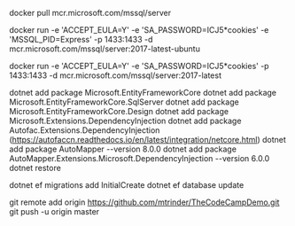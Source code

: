 ﻿
docker pull mcr.microsoft.com/mssql/server

docker run -e 'ACCEPT_EULA=Y' -e 'SA_PASSWORD=ICJ5*cookies' -e 'MSSQL_PID=Express' -p 1433:1433 -d mcr.microsoft.com/mssql/server:2017-latest-ubuntu 

docker run -e 'ACCEPT_EULA=Y' -e 'SA_PASSWORD=ICJ5*cookies' -p 1433:1433 -d mcr.microsoft.com/mssql/server:2017-latest

dotnet add package Microsoft.EntityFrameworkCore
dotnet add package Microsoft.EntityFrameworkCore.SqlServer
dotnet add package Microsoft.EntityFrameworkCore.Design
dotnet add package Microsoft.Extensions.DependencyInjection
dotnet add package Autofac.Extensions.DependencyInjection (https://autofaccn.readthedocs.io/en/latest/integration/netcore.html)
dotnet add package AutoMapper --version 8.0.0
dotnet add package AutoMapper.Extensions.Microsoft.DependencyInjection --version 6.0.0
dotnet restore

dotnet ef migrations add InitialCreate
dotnet ef database update

git remote add origin https://github.com/mtrinder/TheCodeCampDemo.git
git push -u origin master